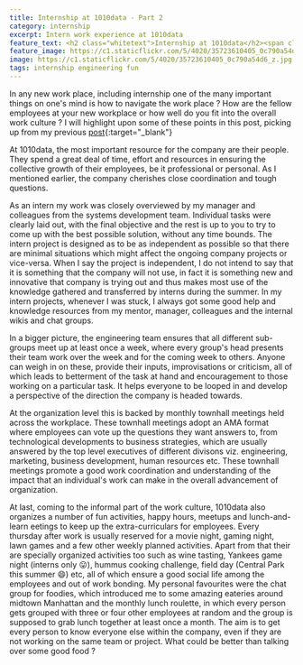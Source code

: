 ```yaml
---
title: Internship at 1010data - Part 2
category: internship
excerpt: Intern work experience at 1010data
feature_text: <h2 class="whitetext">Internship at 1010data</h2><span class="whitetext">Work Culture - Intern Perspective</span> 
feature_image: https://c1.staticflickr.com/5/4020/35723610405_0c790a54d6_z.jpg
image: https://c1.staticflickr.com/5/4020/35723610405_0c790a54d6_z.jpg
tags: internship engineering fun
---
```


In any new work place, including internship one of the many important things on one's mind is how to navigate the work place ? How are the fellow employees at your new workplace or how well do you fit into the overall work culture ? I will highlight upon some of these points in this post, picking up from my previous [post](/internship/2017/07/02/summer-internship){:target="_blank"}

At 1010data, the most important resource for the company are their people. They spend a great deal of time, effort and resources in ensuring the collective growth of their employees, be it professional or personal. As I mentioned earlier, the company cherishes close coordination and tough questions.

As an intern my work was closely overviewed by my manager and colleagues from the systems development team. Individual tasks were clearly laid out, with the final objective and the rest is up to you to try to come up with the best possible solution, without any time bounds. The intern project is designed as to be as independent as possible so that there are minimal situations which might affect the ongoing company projects or vice-versa. When I say the project is independent, I do not intend to say that it is something that the company will not use, in fact it is something new and innovative that company is trying out and thus makes most use of the knowledge gathered and transferred by interns during the summer. In my intern projects, whenever I was stuck, I always got some good help and knowledge resources from my mentor, manager, colleagues and the internal wikis and chat groups.

In a bigger picture, the engineering team ensures that all different sub-groups meet up at least once a week, where every group's head presents their team work over the week and for the coming week to others. Anyone can weigh in on these, provide their inputs, improvisations or criticism, all of which leads to betterment of the task at hand and encouragement to those working on a particular task. It helps everyone to be looped in and develop a perspective of the direction the company is headed towards.

At the organization level this is backed by monthly townhall meetings held across the workplace. These townhall meetings adopt an AMA format where employees can vote up the questions they want answers to, from technological developments to business strategies, which are usually answered by the top level executives of different divisons viz. engineering, marketing, business development, human resources etc. These townhall meetings promote a good work coordination and understanding of the impact that an individual's work can make in the overall advancement of organization.

At last, coming to the informal part of the work culture, 1010data also organizes a number of fun activities, happy hours, meetups and lunch-and-learn eetings to keep up the extra-curriculars for employees. Every thursday after work is usually reserved for a movie night, gaming night, lawn games and a few other weekly planned activities. Apart from that their are specially organized activities too such as wine tasting, Yankees game night (interns only :stuck_out_tongue:), hummus cooking challenge, field day (Central Park this summer :smile:) etc, all of which ensure a good social life among the employees and out of work bonding. My personal favourites were the chat group for foodies, which introduced me to some amazing eateries around midtown Manhattan and the monthly lunch roulette, in which every person gets grouped with three or four other employees at random and the group is supposed to grab lunch together at least once a month. The aim is to get every person to know everyone else within the company, even if they are not working on the same team or project. What could be better than talking over some good food ? 